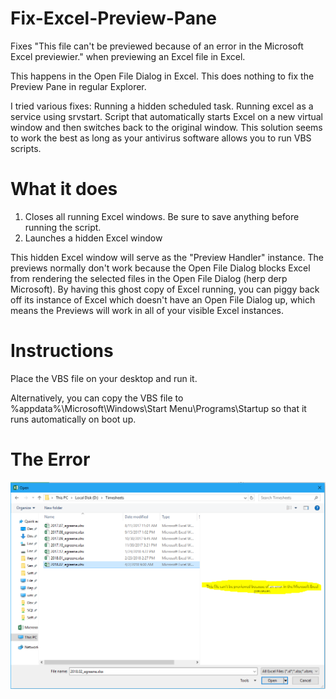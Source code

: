 # Fix-Excel-Preview-Pane
Fixes "This file can't be previewed because of an error in the Microsoft Excel previewier." when previewing an Excel file in Excel.

This happens in the Open File Dialog in Excel.  This does nothing to fix the Preview Pane in regular Explorer.

I tried various fixes: Running a hidden scheduled task. Running excel as a service using srvstart. Script that automatically starts Excel on a new virtual window and then switches back to the original window.  This solution seems to work the best as long as your antivirus software allows you to run VBS scripts.

# What it does
1. Closes all running Excel windows.  Be sure to save anything before running the script.
2. Launches a hidden Excel window

This hidden Excel window will serve as the "Preview Handler" instance.  The previews normally don't work because the Open File Dialog blocks Excel from rendering the selected files in the Open File Dialog (herp derp Microsoft).  By having this ghost copy of Excel running, you can piggy back off its instance of Excel which doesn't have an Open File Dialog up, which means the Previews will work in all of your visible Excel instances.

# Instructions
Place the VBS file on your desktop and run it.

Alternatively, you can copy the VBS file to  %appdata%\Microsoft\Windows\Start Menu\Programs\Startup so that it runs automatically on boot up.

# The Error
![Alt text](Capture.PNG)
